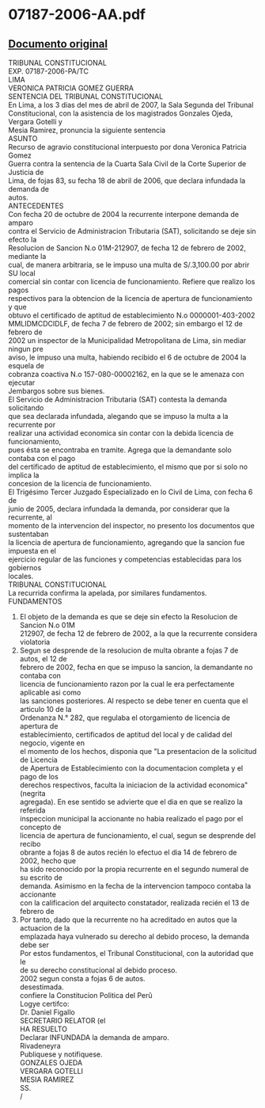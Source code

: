 
07187-2006-AA.pdf
=================
  
[Documento original](https://tc.gob.pe/jurisprudencia/2007/07187-2006-AA.pdf)  
---  
TRIBUNAL CONSTITUCIONAL  
EXP. 07187-2006-PA/TC  
LIMA  
VERONICA PATRICIA GOMEZ GUERRA  
SENTENCIA DEL TRIBUNAL CONSTITUCIONAL  
En Lima, a los 3 dias del mes de abril de 2007, la Sala Segunda del Tribunal  
Constitucional, con la asistencia de los magistrados Gonzales Ojeda, Vergara Gotelli y  
Mesia Ramirez, pronuncia la siguiente sentencia  
ASUNTO  
Recurso de agravio constitucional interpuesto por dona Veronica Patricia Gomez  
Guerra contra la sentencia de la Cuarta Sala Civil de la Corte Superior de Justicia de  
Lima, de fojas 83, su fecha 18 de abril de 2006, que declara infundada la demanda de  
autos.  
ANTECEDENTES  
Con fecha 20 de octubre de 2004 la recurrente interpone demanda de amparo  
contra el Servicio de Administracion Tributaria (SAT), solicitando se deje sin efecto la  
Resolucion de Sancion N.o 01M-212907, de fecha 12 de febrero de 2002, mediante la  
cual, de manera arbitraria, se le impuso una multa de S/.3,100.00 por abrir SU local  
comercial sin contar con licencia de funcionamiento. Refiere que realizo los pagos  
respectivos para la obtencion de la licencia de apertura de funcionamiento y que  
obtuvo el certificado de aptitud de establecimiento N.o 0000001-403-2002  
MMLIDMCDCIDLF, de fecha 7 de febrero de 2002; sin embargo el 12 de febrero de  
2002 un inspector de la Municipalidad Metropolitana de Lima, sin mediar ningun pre  
aviso, le impuso una multa, habiendo recibido el 6 de octubre de 2004 la esquela de  
cobranza coactiva N.o 157-080-00002162, en la que se le amenaza con ejecutar  
Jembargos sobre sus bienes.  
El Servicio de Administracion Tributaria (SAT) contesta la demanda solicitando  
que sea declarada infundada, alegando que se impuso la multa a la recurrente por  
realizar una actividad economica sin contar con la debida licencia de funcionamiento,  
pues ésta se encontraba en tramite. Agrega que la demandante solo contaba con el pago  
del certificado de aptitud de establecimiento, el mismo que por si solo no implica la  
concesion de la licencia de funcionamiento.  
El Trigésimo Tercer Juzgado Especializado en lo Civil de Lima, con fecha 6 de  
junio de 2005, declara infundada la demanda, por considerar que la recurrente, al  
momento de la intervencion del inspector, no presento los documentos que sustentaban  
la licencia de apertura de funcionamiento, agregando que la sancion fue impuesta en el  
ejercicio regular de las funciones y competencias establecidas para los gobiernos  
locales.  
TRIBUNAL CONSTITUCIONAL  
La recurrida confirma la apelada, por similares fundamentos.  
FUNDAMENTOS  
1. El objeto de la demanda es que se deje sin efecto la Resolucion de Sancion N.o 01M  
212907, de fecha 12 de febrero de 2002, a la que la recurrente considera violatoria  
2. Segun se desprende de la resolucion de multa obrante a fojas 7 de autos, el 12 de  
febrero de 2002, fecha en que se impuso la sancion, la demandante no contaba con  
licencia de funcionamiento razon por la cual le era perfectamente aplicable asi como  
las sanciones posteriores. Al respecto se debe tener en cuenta que el articulo 10 de la  
Ordenanza N.° 282, que regulaba el otorgamiento de licencia de apertura de  
establecimiento, certificados de aptitud del local y de calidad del negocio, vigente en  
el momento de los hechos, disponia que "La presentacion de la solicitud de Licencia  
de Apertura de Establecimiento con la documentacion completa y el pago de los  
derechos respectivos, faculta la iniciacion de la actividad economica" (negrita  
agregada). En ese sentido se advierte que el dia en que se realizo la referida  
inspeccion municipal la accionante no habia realizado el pago por el concepto de  
licencia de apertura de funcionamiento, el cual, segun se desprende del recibo  
obrante a fojas 8 de autos recién lo efectuo el dia 14 de febrero de 2002, hecho que  
ha sido reconocido por la propia recurrente en el segundo numeral de su escrito de  
demanda. Asimismo en la fecha de la intervencion tampoco contaba la accionante  
con la calificacion del arquitecto constatador, realizada recién el 13 de febrero de  
3. Por tanto, dado que la recurrente no ha acreditado en autos que la actuacion de la  
emplazada haya vulnerado su derecho al debido proceso, la demanda debe ser  
Por estos fundamentos, el Tribunal Constitucional, con la autoridad que le  
de su derecho constitucional al debido proceso.  
2002 segun consta a fojas 6 de autos.  
desestimada.  
confiere la Constitucion Politica del Perû  
Logye certifco:  
Dr. Daniel Figallo  
SECRETARIO RELATOR (el  
HA RESUELTO  
Declarar INFUNDADA la demanda de amparo.  
Rivadeneyra  
Publiquese y notifiquese.  
GONZALES OJEDA  
VERGARA GOTELLI  
MESIA RAMIREZ  
SS.  
/
